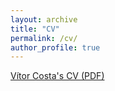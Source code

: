 ```yaml
---
layout: archive
title: "CV"
permalink: /cv/
author_profile: true
---
```


[Vítor Costa's CV (PDF)](https://jvrcosta.github.io/files/cv_costavitor.pdf)

